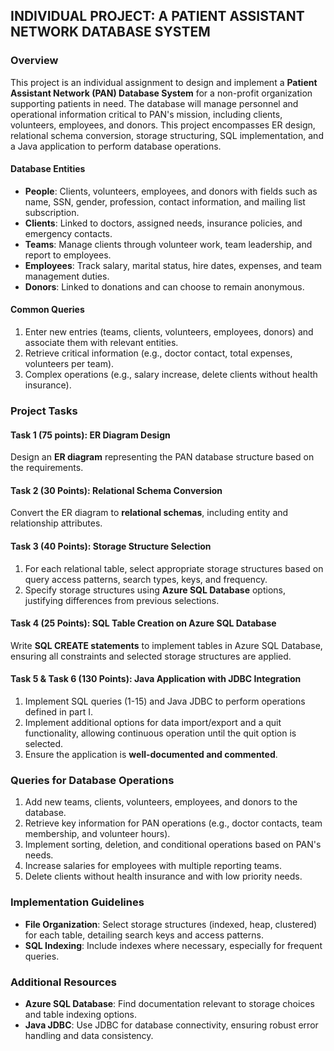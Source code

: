 ## INDIVIDUAL PROJECT: A PATIENT ASSISTANT NETWORK DATABASE SYSTEM

### Overview
This project is an individual assignment to design and implement a **Patient Assistant Network (PAN) Database System** for a non-profit organization supporting patients in need. The database will manage personnel and operational information critical to PAN's mission, including clients, volunteers, employees, and donors. This project encompasses ER design, relational schema conversion, storage structuring, SQL implementation, and a Java application to perform database operations.

#### Database Entities
- **People**: Clients, volunteers, employees, and donors with fields such as name, SSN, gender, profession, contact information, and mailing list subscription.
- **Clients**: Linked to doctors, assigned needs, insurance policies, and emergency contacts.
- **Teams**: Manage clients through volunteer work, team leadership, and report to employees.
- **Employees**: Track salary, marital status, hire dates, expenses, and team management duties.
- **Donors**: Linked to donations and can choose to remain anonymous.

#### Common Queries
1. Enter new entries (teams, clients, volunteers, employees, donors) and associate them with relevant entities.
2. Retrieve critical information (e.g., doctor contact, total expenses, volunteers per team).
3. Complex operations (e.g., salary increase, delete clients without health insurance).

### Project Tasks

#### Task 1 (75 points): ER Diagram Design
Design an **ER diagram** representing the PAN database structure based on the requirements.

#### Task 2 (30 Points): Relational Schema Conversion
Convert the ER diagram to **relational schemas**, including entity and relationship attributes.

#### Task 3 (40 Points): Storage Structure Selection
1. For each relational table, select appropriate storage structures based on query access patterns, search types, keys, and frequency.
2. Specify storage structures using **Azure SQL Database** options, justifying differences from previous selections.

#### Task 4 (25 Points): SQL Table Creation on Azure SQL Database
Write **SQL CREATE statements** to implement tables in Azure SQL Database, ensuring all constraints and selected storage structures are applied.

#### Task 5 & Task 6 (130 Points): Java Application with JDBC Integration
1. Implement SQL queries (1-15) and Java JDBC to perform operations defined in part I.
2. Implement additional options for data import/export and a quit functionality, allowing continuous operation until the quit option is selected.
3. Ensure the application is **well-documented and commented**.

### Queries for Database Operations

1. Add new teams, clients, volunteers, employees, and donors to the database.
2. Retrieve key information for PAN operations (e.g., doctor contacts, team membership, and volunteer hours).
3. Implement sorting, deletion, and conditional operations based on PAN's needs.
4. Increase salaries for employees with multiple reporting teams.
5. Delete clients without health insurance and with low priority needs.

### Implementation Guidelines
- **File Organization**: Select storage structures (indexed, heap, clustered) for each table, detailing search keys and access patterns.
- **SQL Indexing**: Include indexes where necessary, especially for frequent queries.

### Additional Resources
- **Azure SQL Database**: Find documentation relevant to storage choices and table indexing options.
- **Java JDBC**: Use JDBC for database connectivity, ensuring robust error handling and data consistency.
